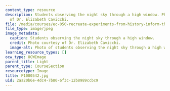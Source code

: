 ```yaml
---
content_type: resource
description: Students observing the night sky through a high window. Photo courtesy
  of Dr. Elizabeth Cavicchi.
file: /media/courses/ec-050-recreate-experiments-from-history-inform-the-future-from-the-past-galileo-january-iap-2010/2aa20b6e4dc47b806f3c12b8989ccbc9_P1000542.jpg
file_type: image/jpeg
image_metadata:
  caption: Students observing the night sky through a high window.
  credit: Photo courtesy of Dr. Elizabeth Cavicchi.
  image-alt: Photo of students observing the night sky through a high window.
learning_resource_types: []
ocw_type: OCWImage
parent_title: Light
parent_type: CourseSection
resourcetype: Image
title: P1000542.jpg
uid: 2aa20b6e-4dc4-7b80-6f3c-12b8989ccbc9
---
```

